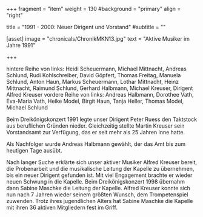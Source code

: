 +++
fragment = "item"
weight = 130
#background = "primary"
align = "right"

title = "1991 - 2000: Neuer Dirigent und Vorstand"
#subtitle = ""

[asset]
  image = "chronicals/ChronikMKN13.jpg"
  text = "Aktive Musiker im Jahre 1991"

+++

hintere Reihe von links: Heidi Scheuermann, Michael Mittnacht, Andreas Schlund, Rudi Kohlschreiber, David Göpfert,
Thomas Freitag, Manuela Schlund, Anton Haun, Markus Scheuermann, Lothar Mittnacht, Heinz Mittnacht, Raimund Schlund,
Gerhard Halbmann, Michael Kreuser, Dirigent Alfred Kreuser
vordere Reihe von links: Andreas Halbmann, Dorothee Vath, Eva-Maria Vath, Heike Model, Birgit Haun, Tanja Heller,
Thomas Model, Michael Schlund


Beim Dreikönigskonzert 1991 legte unser Dirigent Peter Ruess den Taktstock aus beruflichen Gründen nieder.
Gleichzeitig stellte Martin Kreuser sein Vorstandsamt zur Verfügung, das er seit mehr als 25 Jahren inne hatte.

Als Nachfolger wurde Andreas Halbmann gewählt, der das Amt bis zum heutigen Tage ausübt.

Nach langer Suche erklärte sich unser aktiver Musiker Alfred Kreuser bereit, die Probenarbeit und die musikalische
Leitung der Kapelle zu übernehmen, bis ein neuer Dirigent gefunden ist. Mit viel Engagement brachte er wieder neuen
Schwung in die Kapelle. Beim Dreikönigskonzert 1998 übernahm dann Sabine Maschke die Leitung der Kapelle.
Alfred Kreuser konnte sich nun nach 7 Jahren wieder seinem größten Wunsch, dem Trompetenspiel zuwenden.
Trotz ihres jugendlichen Alters hat Sabine Maschke die Kapelle mit ihren 36 aktiven Mitgliedern fest im Griff.
